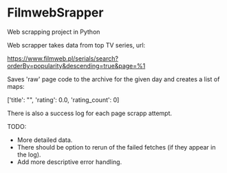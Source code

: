 # FilmwebSrapper
Web scrapping project in Python

Web scrapper takes data from top TV series, url:

https://www.filmweb.pl/serials/search?orderBy=popularity&descending=true&page=%1

Saves 'raw' page code to the archive for the given day and creates a list of maps:

['title': "", 'rating': 0.0, 'rating_count': 0]

There is also a success log for each page scrapp attempt.

TODO:
- More detailed data.
- There should be option to rerun of the failed fetches (if they appear in the log).
- Add more descriptive error handling.
